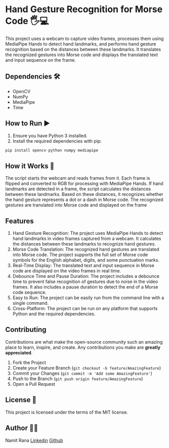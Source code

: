 # Hand Gesture Recognition for Morse Code 🖐️💻

This project uses a webcam to capture video frames, processes them using MediaPipe Hands to detect hand landmarks, and performs hand gesture recognition based on the distances between these landmarks. It translates the recognized gestures into Morse code and displays the translated text and input sequence on the frame.

## Dependencies 🛠️

- OpenCV
- NumPy
- MediaPipe
- Time

## How to Run ▶️

1. Ensure you have Python 3 installed.
2. Install the required dependencies with pip:

```python
pip install opencv-python numpy mediapipe
```

## How it Works 🚀
The script starts the webcam and reads frames from it. Each frame is flipped and converted to RGB for processing with MediaPipe Hands. If hand landmarks are detected in a frame, the script calculates the distances between these landmarks. Based on these distances, it recognizes whether the hand gesture represents a dot or a dash in Morse code. The recognized gestures are translated into Morse code and displayed on the frame

## Features
1. Hand Gesture Recognition: The project uses MediaPipe Hands to detect hand landmarks in video frames captured from a webcam. It calculates the distances between these landmarks to recognize hand gestures.
2. Morse Code Translation: The recognized hand gestures are translated into Morse code. The project supports the full set of Morse code symbols for the English alphabet, digits, and some punctuation marks.
3. Real-Time Display: The translated text and input sequence in Morse code are displayed on the video frames in real time.
4. Debounce Time and Pause Duration: The project includes a debounce time to prevent false recognition of gestures due to noise in the video frames. It also includes a pause duration to detect the end of a Morse code sequence.
5. Easy to Run: The project can be easily run from the command line with a single command.
6. Cross-Platform: The project can be run on any platform that supports Python and the required dependencies.


## Contributing

Contributions are what make the open-source community such an amazing place to learn, inspire, and create. Any contributions you make are **greatly appreciated**.

1. Fork the Project
2. Create your Feature Branch (`git checkout -b feature/AmazingFeature`)
3. Commit your Changes (`git commit -m 'Add some AmazingFeature'`)
4. Push to the Branch (`git push origin feature/AmazingFeature`)
5. Open a Pull Request
## License 📝
This project is licensed under the terms of the MIT license.

## Author 🧑‍💻
Namit Rana
[Linkedin](https://www.linkedin.com/in/namit-rana-958056271/)
[Github](https://github.com/Namit-Rana6)
